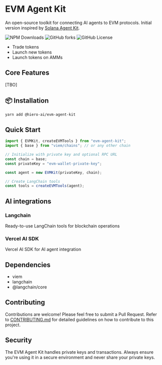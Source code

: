 # EVM Agent Kit

An open-source toolkit for connecting AI agents to EVM protocols. Initial version inspired by [Solana Agent Kit](https://github.com/hiero-ai/solana-agent-kit).

![NPM Downloads](https://img.shields.io/npm/dm/@hiero-ai/evm-agent-kit?style=for-the-badge)
![GitHub forks](https://img.shields.io/github/forks/hiero-ai/evm-agent-kit?style=for-the-badge)
![GitHub License](https://img.shields.io/github/license/hiero-ai/evm-agent-kit?style=for-the-badge)


- Trade tokens
- Launch new tokens
- Launch tokens on AMMs

## Core Features

[TBO]

## 📦 Installation

```bash
yarn add @hiero-ai/evm-agent-kit
```

## Quick Start

```typescript
import { EVMKit, createEVMTools } from "evm-agent-kit";
import { base } from "viem/chains"; // or any other chain

// Initialize with private key and optional RPC URL
const chain = base;
const privateKey = "evm-wallet-private-key";

const agent = new EVMKit(privateKey, chain);

// Create LangChain tools
const tools = createEVMTools(agent);
```

## AI integrations

### Langchain

Ready-to-use LangChain tools for blockchain operations

### Vercel AI SDK

Vercel AI SDK for AI agent integration

## Dependencies

- viem
- langchain
- @langchain/core

## Contributing

Contributions are welcome! Please feel free to submit a Pull Request.
Refer to [CONTRIBUTING.md](CONTRIBUTING.md) for detailed guidelines on how to contribute to this project.

<!-- ## Contributors

<a href="https://github.com/hiero-ai/evm-agent-kit/graphs/contributors">
  <img src="https://contrib.rocks/image?repo=hiero-ai/evm-agent-kit" />
</a>

## Star History

[![Star History Chart](https://api.star-history.com/svg?repos=hiero-ai/evm-agent-kit&type=Date)](https://star-history.com/#hiero-ai/evm-agent-kit&Date) -->

## Security

The EVM Agent Kit handles private keys and transactions. Always ensure you're using it in a secure environment and never share your private keys.
